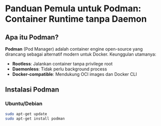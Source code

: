 # Panduan Pemula untuk Podman: Container Runtime tanpa Daemon


## Apa itu Podman?
**Podman** (Pod Manager) adalah container engine open-source yang dirancang sebagai alternatif modern untuk Docker. Keunggulan utamanya:
- **Rootless**: Jalankan container tanpa privilege root
- **Daemonless**: Tidak perlu background process
- **Docker-compatible**: Mendukung OCI images dan Docker CLI

## Instalasi Podman
### Ubuntu/Debian
```bash
sudo apt-get update
sudo apt-get install podman
